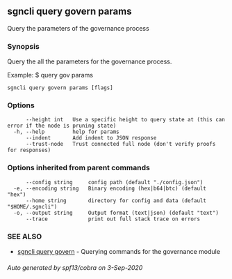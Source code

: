 ## sgncli query govern params

Query the parameters of the governance process

### Synopsis

Query the all the parameters for the governance process.

Example:
$ <appcli> query gov params

```
sgncli query govern params [flags]
```

### Options

```
      --height int   Use a specific height to query state at (this can error if the node is pruning state)
  -h, --help         help for params
      --indent       Add indent to JSON response
      --trust-node   Trust connected full node (don't verify proofs for responses)
```

### Options inherited from parent commands

```
      --config string     config path (default "./config.json")
  -e, --encoding string   Binary encoding (hex|b64|btc) (default "hex")
      --home string       directory for config and data (default "$HOME/.sgncli")
  -o, --output string     Output format (text|json) (default "text")
      --trace             print out full stack trace on errors
```

### SEE ALSO

* [sgncli query govern](sgncli_query_govern.md)	 - Querying commands for the governance module

###### Auto generated by spf13/cobra on 3-Sep-2020
